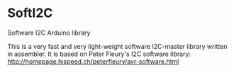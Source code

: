 SoftI2C 
=======

Software I2C Arduino library

This is a very fast and very light-weight software I2C-master library
written in assembler. It is based on Peter Fleury's I2C software
library: http://homepage.hispeed.ch/peterfleury/avr-software.html
